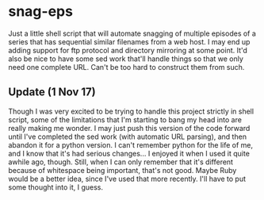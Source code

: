 # snag-eps

Just a little shell script that will automate snagging of multiple episodes of a series that has sequential similar filenames from a web host.  I may end up adding support for ftp protocol and directory mirroring at some point.  It'd also be nice to have some sed work that'll handle things so that we only need one complete URL.  Can't be too hard to construct them from such.

## Update (1 Nov 17)

Though I was very excited to be trying to handle this project strictly in shell script, some of the limitations that I'm starting to bang my head into are really making me wonder. I may just push this version of the code forward until I've completed the sed work (with automatic URL parsing), and then abandon it for a python version. I can't remember python for the life of me, and I know that it's had serious changes... I enjoyed it when I used it quite awhile ago, though. Still, when I can only remember that it's different because of whitespace being important, that's not good. Maybe Ruby would be a better idea, since I've used that more recently. I'll have to put some thought into it, I guess.

